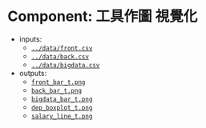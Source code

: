 Component: 工具作圖 視覺化
=================================

- inputs: 
    - [`../data/front.csv`](../data/front.csv)              
    - [`../data/back.csv`](../data/back.csv)             
    - [`../data/bigdata.csv`](../data/bigdata.csv)
- outputs:
    - [`front_bar_t.png`](front_bar_t.png)
    - [`back_bar_t.png`](back_bar_t.png)
    - [`bigdata_bar_t.png`](bigdata_bar_t.png)
    - [`dep_boxplot_t.png`](dep_boxplot_t.png) 
    - [`salary_line_t.png`](salary_line_t.png) 